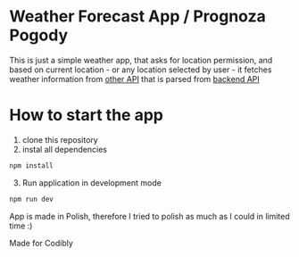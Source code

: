 # Weather Forecast App / Prognoza Pogody

This is just a simple weather app, that asks for location permission, and based on current location - or any location selected by user - it fetches weather information from [other API](https://open-meteo.com) that is parsed from [backend API](https://github.com/DroppedHard/weather-forecast-api)

# How to start the app

1. clone this repository
2. instal all dependencies
```cmd
npm install
``` 
3. Run application in development mode
```cmd
npm run dev
```

App is made in Polish, therefore I tried to polish as much as I could in limited time :)

Made for Codibly